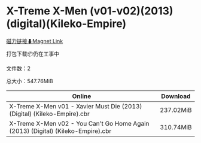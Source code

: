 # X-Treme X-Men (v01-v02)(2013)(digital)(Kileko-Empire)

[磁力链接⬇Magnet Link](magnet:?xt=urn:btih:5ea77002a98d784bb14f9be057742f537db81e49&dn=X-Treme%20X-Men%20%28v01-v02%29%282013%29%28digital%29%28Kileko-Empire%29)

打包下载📦仍在工事中

文件数：2

总大小：547.76MiB

Online | Download
--- | ---
X-Treme X-Men v01 - Xavier Must Die (2013) (Digital) (Kileko-Empire).cbr | 237.02MiB
X-Treme X-Men v02 - You Can't Go Home Again (2013) (Digital) (Kileko-Empire).cbr | 310.74MiB
